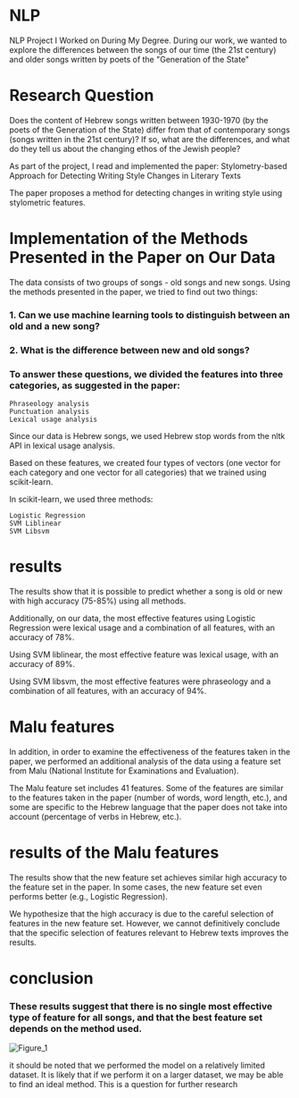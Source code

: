# NLP
NLP Project I Worked on During My Degree.
During our work, we wanted to explore the differences between the songs of our time (the 21st century) and older songs written by poets of the "Generation of the State"

# Research Question
Does the content of Hebrew songs written between 1930-1970 (by the poets of the Generation of the State) differ from that of contemporary songs (songs written in the 21st century)? If so, what are the differences, and what do they tell us about the changing ethos of the Jewish people?

As part of the project, I read and implemented the paper:
Stylometry-based Approach for Detecting Writing Style Changes in Literary Texts

The paper proposes a method for detecting changes in writing style using stylometric features.

# Implementation of the Methods Presented in the Paper on Our Data
The data consists of two groups of songs - old songs and new songs. Using the methods presented in the paper, we tried to find out two things:

### 1. Can we use machine learning tools to distinguish between an old and a new song?
### 2. What is the difference between new and old songs?

### To answer these questions, we divided the features into three categories, as suggested in the paper:

    Phraseology analysis
    Punctuation analysis
    Lexical usage analysis
Since our data is Hebrew songs, we used Hebrew stop words from the nltk API in lexical usage analysis.

Based on these features, we created four types of vectors (one vector for each category and one vector for all categories) that we trained using scikit-learn.

In scikit-learn, we used three methods:

    Logistic Regression
    SVM Liblinear
    SVM Libsvm


# results

The results show that it is possible to predict whether a song is old or new with high accuracy (75-85%) using all methods.

Additionally, on our data, the most effective features using Logistic Regression were lexical usage and a combination of all features, with an accuracy of 78%.

Using SVM liblinear, the most effective feature was lexical usage, with an accuracy of 89%.

Using SVM libsvm, the most effective features were phraseology and a combination of all features, with an accuracy of 94%.

# Malu features
In addition, in order to examine the effectiveness of the features taken in the paper, we performed an additional analysis of the data using a feature set from Malu (National Institute for Examinations and Evaluation).

The Malu feature set includes 41 features. Some of the features are similar to the features taken in the paper (number of words, word length, etc.), and some are specific to the Hebrew language that the paper does not take into account (percentage of verbs in Hebrew, etc.).

# results of the  Malu features
The results show that the new feature set achieves similar high accuracy to the feature set in the paper. In some cases, the new feature set even performs better (e.g., Logistic Regression).

We hypothesize that the high accuracy is due to the careful selection of features in the new feature set. However, we cannot definitively conclude that the specific selection of features relevant to Hebrew texts improves the results.

# conclusion
### These results suggest that there is no single most effective type of feature for all songs, and that the best feature set depends on the method used. 
![Figure_1](https://github.com/amitman7/NLP-/assets/118345516/a71e8861-c95a-432e-838b-e343e45f3b8b)

it should be noted  that we performed the model on a relatively limited dataset. It is likely that if we perform it on a larger dataset, we may be able to find an ideal method. This is a question for further research
